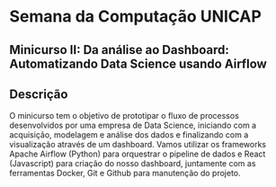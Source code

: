 # Semana da Computação UNICAP


## Minicurso II: Da análise ao Dashboard: Automatizando Data Science usando Airflow

## Descrição

O minicurso tem o objetivo de prototipar o fluxo de processos desenvolvidos por uma empresa de Data Science, iniciando com a acquisição, modelagem e análise dos dados e finalizando com a visualização através de um dashboard. Vamos utilizar os frameworks Apache Airflow (Python) para orquestrar o pipeline de dados e React (Javascript) para criação do nosso dashboard, juntamente com as ferramentas Docker, Git e Github para manutenção do projeto.


